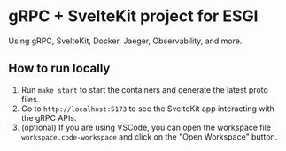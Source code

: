 # gRPC + SvelteKit project for ESGI

Using gRPC, SvelteKit, Docker, Jaeger, Observability, and more.

## How to run locally

1. Run `make start` to start the containers and generate the latest proto files.
2. Go to `http://localhost:5173` to see the SvelteKit app interacting with the gRPC APIs.
3. (optional) If you are using VSCode, you can open the workspace file `workspace.code-workspace` and click on the "Open Workspace" button.
